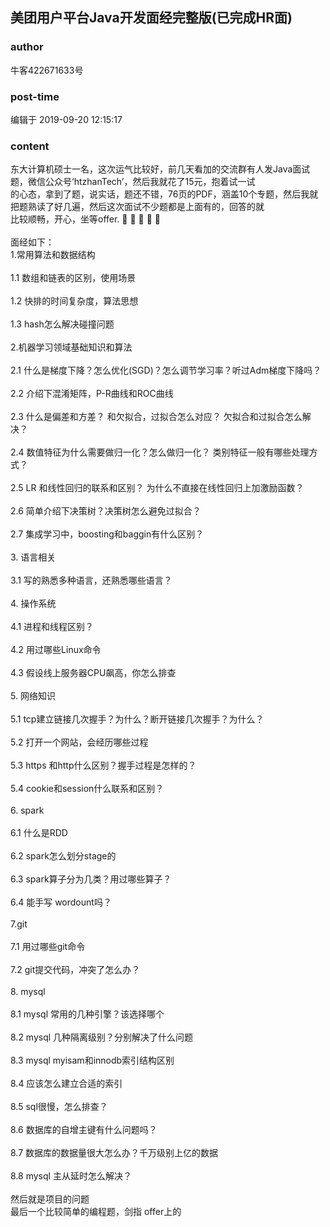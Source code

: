 ## 美团用户平台Java开发面经完整版(已完成HR面)
### author 
牛客422671633号
### post-time 

编辑于  2019-09-20 12:15:17
### content 
<div class="post-topic-des nc-post-content">
 东大计算机硕士一名，这次运气比较好，前几天看加的交流群有人发Java面试题，微信公众号‘htzhanTech’，然后我就花了15元，抱着试一试
 <br/>
 的心态，拿到了题，说实话，题还不错，76页的PDF，涵盖10个专题，然后我就把题熟读了好几遍，然后这次面试不少题都是上面有的，回答的就
 <br/>
 比较顺畅，开心，坐等offer.
 <span>
  🤗
 </span>
 <span>
  🤗
 </span>
 <span>
  🤗
 </span>
 <span>
  🤗
 </span>
 <span>
  🤗
 </span>
 <br/>
 <br/>
 面经如下：
 <br/>
 1.常用算法和数据结构
 <br/>
 <br/>
 1.1 数组和链表的区别，使用场景
 <br/>
 <br/>
 1.2 快排的时间复杂度，算法思想
 <br/>
 <br/>
 1.3 hash怎么解决碰撞问题
 <br/>
 <br/>
 2.机器学习领域基础知识和算法
 <br/>
 <br/>
 2.1 什么是梯度下降？怎么优化(SGD)？怎么调节学习率？听过Adm梯度下降吗？
 <br/>
 <br/>
 2.2 介绍下混淆矩阵，P-R曲线和ROC曲线
 <br/>
 <br/>
 2.3 什么是偏差和方差？ 和欠拟合，过拟合怎么对应？ 欠拟合和过拟合怎么解决？
 <br/>
 <br/>
 2.4 数值特征为什么需要做归一化？怎么做归一化？ 类别特征一般有哪些处理方式？
 <br/>
 <br/>
 2.5 LR 和线性回归的联系和区别？ 为什么不直接在线性回归上加激励函数？
 <br/>
 <br/>
 2.6 简单介绍下决策树？决策树怎么避免过拟合？
 <br/>
 <br/>
 2.7 集成学习中，boosting和baggin有什么区别？
 <br/>
 <br/>
 3. 语言相关
 <br/>
 <br/>
 3.1 写的熟悉多种语言，还熟悉哪些语言？
 <br/>
 <br/>
 4. 操作系统
 <br/>
 <br/>
 4.1 进程和线程区别？
 <br/>
 <br/>
 4.2 用过哪些Linux命令
 <br/>
 <br/>
 4.3 假设线上服务器CPU飙高，你怎么排查
 <br/>
 <br/>
 5. 网络知识
 <br/>
 <br/>
 5.1 tcp建立链接几次握手？为什么？断开链接几次握手？为什么？
 <br/>
 <br/>
 5.2 打开一个网站，会经历哪些过程
 <br/>
 <br/>
 5.3 https 和http什么区别？握手过程是怎样的？
 <br/>
 <br/>
 5.4 cookie和session什么联系和区别？
 <br/>
 <br/>
 6. spark
 <br/>
 <br/>
 6.1 什么是RDD
 <br/>
 <br/>
 6.2 spark怎么划分stage的
 <br/>
 <br/>
 6.3 spark算子分为几类？用过哪些算子？
 <br/>
 <br/>
 6.4 能手写 wordount吗？
 <br/>
 <br/>
 7.git
 <br/>
 <br/>
 7.1 用过哪些git命令
 <br/>
 <br/>
 7.2 git提交代码，冲突了怎么办？
 <br/>
 <br/>
 8. mysql
 <br/>
 <br/>
 8.1 mysql 常用的几种引擎？该选择哪个
 <br/>
 <br/>
 8.2 mysql 几种隔离级别？分别解决了什么问题
 <br/>
 <br/>
 8.3 mysql myisam和innodb索引结构区别
 <br/>
 <br/>
 8.4 应该怎么建立合适的索引
 <br/>
 <br/>
 8.5 sql很慢，怎么排查？
 <br/>
 <br/>
 8.6 数据库的自增主键有什么问题吗？
 <br/>
 <br/>
 8.7 数据库的数据量很大怎么办？千万级别上亿的数据
 <br/>
 <br/>
 8.8 mysql 主从延时怎么解决？
 <br/>
 <br/>
 然后就是项目的问题
 <br/>
 最后一个比较简单的编程题，剑指 offer上的
 <br/>
 <div>
  <br/>
 </div>
</div>
